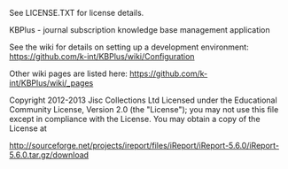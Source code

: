 


See LICENSE.TXT for license details.



KBPlus - journal subscription knowledge base management application

See the wiki for details on setting up a development environment: https://github.com/k-int/KBPlus/wiki/Configuration

Other wiki pages are listed here: https://github.com/k-int/KBPlus/wiki/_pages


Copyright 2012-2013 Jisc Collections Ltd Licensed under the
Educational Community License, Version 2.0 (the "License"); you may
not use this file except in compliance with the License. You may
obtain a copy of the License at


http://sourceforge.net/projects/ireport/files/iReport/iReport-5.6.0/iReport-5.6.0.tar.gz/download


